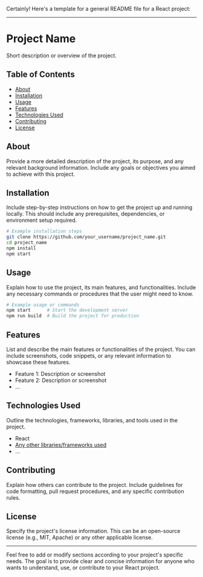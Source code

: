 Certainly! Here's a template for a general README file for a React project:

---

# Project Name

Short description or overview of the project.

## Table of Contents

- [About](#about)
- [Installation](#installation)
- [Usage](#usage)
- [Features](#features)
- [Technologies Used](#technologies-used)
- [Contributing](#contributing)
- [License](#license)

## About

Provide a more detailed description of the project, its purpose, and any relevant background information. Include any goals or objectives you aimed to achieve with this project.

## Installation

Include step-by-step instructions on how to get the project up and running locally. This should include any prerequisites, dependencies, or environment setup required.

```bash
# Example installation steps
git clone https://github.com/your_username/project_name.git
cd project_name
npm install
npm start
```

## Usage

Explain how to use the project, its main features, and functionalities. Include any necessary commands or procedures that the user might need to know.

```bash
# Example usage or commands
npm start      # Start the development server
npm run build  # Build the project for production
```

## Features

List and describe the main features or functionalities of the project. You can include screenshots, code snippets, or any relevant information to showcase these features.

- Feature 1: Description or screenshot
- Feature 2: Description or screenshot
- ...

## Technologies Used

Outline the technologies, frameworks, libraries, and tools used in the project.

- React
- [Any other libraries/frameworks used](link_to_library)
- ...

## Contributing

Explain how others can contribute to the project. Include guidelines for code formatting, pull request procedures, and any specific contribution rules.

## License

Specify the project's license information. This can be an open-source license (e.g., MIT, Apache) or any other applicable license.

---

Feel free to add or modify sections according to your project's specific needs. The goal is to provide clear and concise information for anyone who wants to understand, use, or contribute to your React project.
